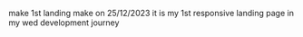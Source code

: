make 1st landing make on 25/12/2023
it is my 1st responsive landing page in my wed development journey
